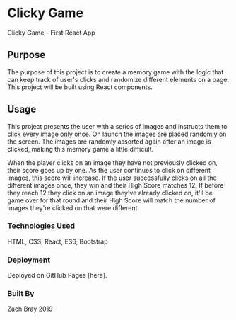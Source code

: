 # Clicky Game
Clicky Game - First React App

## Purpose

The purpose of this project is to create a memory game with the logic that can keep track of user's clicks and randomize different elements on a page. This project will be built using React components.

## Usage

This project presents the user with a series of images and instructs them to click every image only once. On launch the images are placed randomly on the screen. The images are randomly assorted again after an image is clicked, making this memory game a little difficult.

When the player clicks on an image they have not previously clicked on, their score goes up by one. As the user continues to click on different images, this score will increase. If the user successfully clicks on all the different images once, they win and their High Score matches 12. If before they reach 12 they click on an image they've already clicked on, it'll be game over for that round and their High Score will match the number of images they're clicked on that were different. 

### Technologies Used
HTML, CSS, React, ES6, Bootstrap

### Deployment
Deployed on GitHub Pages [here].

### Built By

Zach Bray 2019